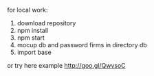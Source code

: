 for local work:
1. download repository
2. npm install
3. npm start
4. mocup db and password firms in directory db
5. import base

or try here example http://goo.gl/QwvsoC